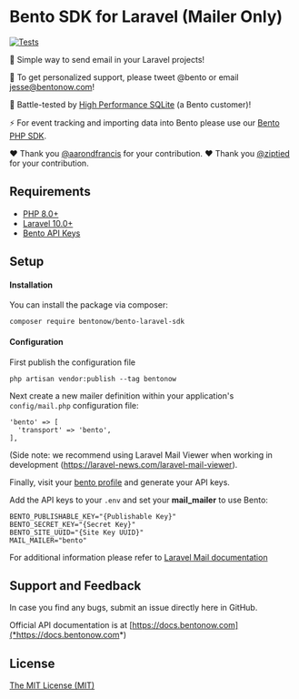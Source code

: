 # Bento SDK for Laravel (Mailer Only)
[![Tests](https://github.com/bentonow/bento-laravel-sdk/actions/workflows/tests.yml/badge.svg?branch=main)](https://github.com/bentonow/bento-laravel-sdk/actions/workflows/tests.yml)


🍱 Simple way to send email in your Laravel projects!

👋 To get personalized support, please tweet @bento or email jesse@bentonow.com!

🐶 Battle-tested by [High Performance SQLite](https://highperformancesqlite.com/) (a Bento customer)!

⚡️ For event tracking and importing data into Bento please use our [Bento PHP SDK](https://github.com/bentonow/bento-php-sdk#Installation-Laravel).

❤️ Thank you [@aarondfrancis](https://github.com/aarondfrancis) for your contribution.
❤️ Thank you [@ziptied](*https%3A//github.com/ziptied*) for your contribution.

## Requirements

* [PHP 8.0+](https://php.net/releases/)
* [Laravel 10.0+](https://www.laravel.com)
* [Bento API Keys](https://app.bentonow.com/account/teams)

## Setup
#### Installation
You can install the package via composer:
```*bash*
composer require bentonow/bento-laravel-sdk
```

#### Configuration
First publish the configuration file
```*bash*
php artisan vendor:publish --tag bentonow
```

Next create a new mailer definition within your application's `config/mail.php` configuration file:
```*php*
'bento' => [
  'transport' => 'bento',
],
```
(Side note: we recommend using Laravel Mail Viewer when working in development (https://laravel-news.com/laravel-mail-viewer). 

Finally, visit your [bento profile](https://app.bentonow.com/account) and generate your API keys.

Add the API keys to your `.env` and set your **mail_mailer** to use Bento:
```*dotenv*
BENTO_PUBLISHABLE_KEY="{Publishable Key}"
BENTO_SECRET_KEY="{Secret Key}"
BENTO_SITE_UUID="{Site Key UUID}"
MAIL_MAILER="bento"
```

For additional information please refer to [Laravel Mail documentation](https://laravel.com/docs/9.x/mail)

## Support and Feedback

In case you find any bugs, submit an issue directly here in GitHub.

Official API documentation is at [https://docs.bentonow.com](*https://docs.bentonow.com*)

## License

[The MIT License (MIT)](*LICENSE.md*)

